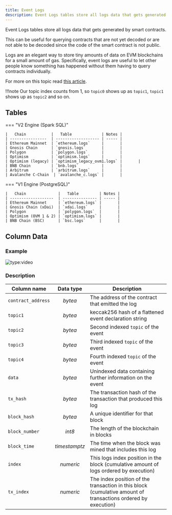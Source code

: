 ```yaml
---
title: Event Logs
description: Event Logs tables store all logs data that gets generated by smart contracts.
---
```


Event Logs tables store all logs data that gets generated by smart contracts.

This can be useful for querying contracts that are not yet decoded or are not able to be decoded since the code of the smart contract is not public.

Logs are an elegant way to store tiny amounts of data on EVM blockchains for a small amount of gas. Specifically, event logs are useful to let other people know something has happened without them having to query contracts individually.

For more on this topic read [this article](https://medium.com/mycrypto/understanding-event-logs-on-the-ethereum-blockchain-f4ae7ba50378).

!!!note
    Our topic index counts from 1, so `topic0` shows up as `topic1`, `topic1` shows up as `topic2` and so on.

## Tables

=== "V2 Engine (Spark SQL)"

    |   Chain           |   Table             | Notes |
    | ----------------  | ------------------- | ----- |
    | Ethereum Mainnet  | `ethereum.logs`     |       |
    | Gnosis Chain      | `gnosis.logs`       |       |
    | Polygon           | `polygon.logs`      |       |
    | Optimism          | `optimism.logs`     |       |
    | Optimism (legacy) | `optimism_legacy_ovm1.logs` |       |
    | BNB Chain         | `bnb.logs`          |       |
    | Arbitrum          | `arbitrum.logs`     |       |
    | Avalanche C-Chain  | `avalanche_c.logs` |       |
    

=== "V1 Engine (PostgreSQL)"

    |   Chain              |   Table         | Notes |
    | -------------------  | --------------- | ----- |
    | Ethereum Mainnet     | `ethereum.logs` |       |
    | Gnosis Chain (xDai)  | `xdai.logs`     |       |
    | Polygon              | `polygon.logs`  |       |
    | Optimism (OVM 1 & 2) | `optimism.logs` |       |
    | BNB Chain (BSC)      | `bsc.logs`      |       |

## Column Data

### Example

![type:video](https://dune.com/embeds/1582190/2633928/337cdc5f-d449-4de6-a845-dd5d55173776)

### Description

|   Column name      |   Data type     |    Description   |
| ------------------ | :------------: | -------------------------------------------------------------- |
| `contract_address` | _bytea_        | The address of the contract that emitted the log               |
| `topic1`           | _bytea_        | keccak256 hash of a flattened event declaration string         |
| `topic2`           | _bytea_        | Second indexed `topic` of the event                            |
| `topic3`           | _bytea_        | Third indexed `topic` of the event                             |
| `topic4`           | _bytea_        | Fourth indexed `topic` of the event                            |
| `data`             | _bytea_        | Unindexed data containing further information on the event     |
| `tx_hash`          | _bytea_        | The transaction hash of the transaction that produced this log |
| `block_hash`       | _bytea_        | A unique identifier for that block                             |
| `block_number`     | _int8_         | The length of the blockchain in blocks                         |
| `block_time`       | _timestamptz_  | The time when the block was mined that includes this log       |
| `index`            | _numeric_      | This logs index position in the block (cumulative amount of logs ordered by execution) |
| `tx_index`         | _numeric_      | The index position of the transaction in this block (cumulative amount of transactions ordered by execution) |
